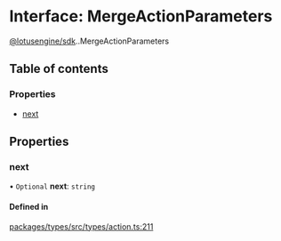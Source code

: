 # Interface: MergeActionParameters

[@lotusengine/sdk](../wiki/@lotusengine.sdk).[<internal>](../wiki/@lotusengine.sdk.%3Cinternal%3E).MergeActionParameters

## Table of contents

### Properties

- [next](../wiki/@lotusengine.sdk.%3Cinternal%3E.MergeActionParameters#next)

## Properties

### next

• `Optional` **next**: `string`

#### Defined in

[packages/types/src/types/action.ts:211](https://github.com/lotusengine/sdk/blob/f1f5297/packages/types/src/types/action.ts#L211)
